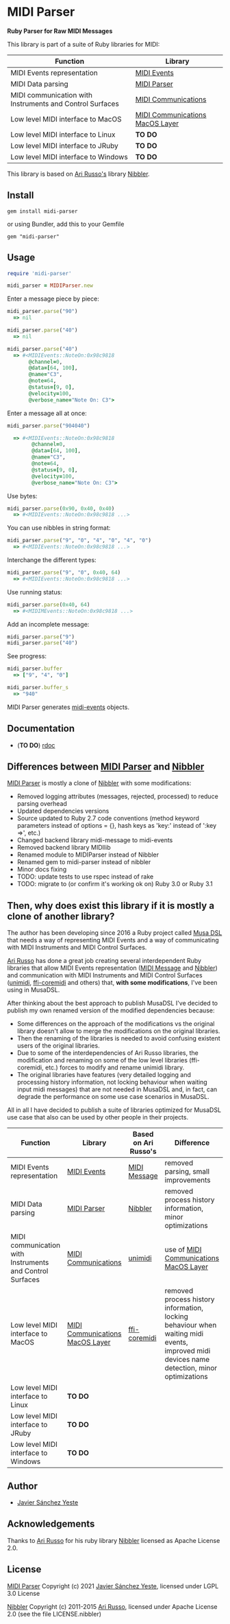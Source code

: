 # MIDI Parser

**Ruby Parser for Raw MIDI Messages**

This library is part of a suite of Ruby libraries for MIDI:

| Function | Library |
| --- | --- |
| MIDI Events representation | [MIDI Events](https://github.com/javier-sy/midi-events) |
| MIDI Data parsing | [MIDI Parser](https://github.com/javier-sy/midi-parser) |
| MIDI communication with Instruments and Control Surfaces | [MIDI Communications](https://github.com/javier-sy/midi-communications) |
| Low level MIDI interface to MacOS | [MIDI Communications MacOS Layer](https://github.com/javier-sy/midi-communications-macos) |
| Low level MIDI interface to Linux | **TO DO** | 
| Low level MIDI interface to JRuby | **TO DO** | 
| Low level MIDI interface to Windows | **TO DO** | 

This library is based on [Ari Russo's](http://github.com/arirusso) library [Nibbler](https://github.com/arirusso/nibbler).

## Install

`gem install midi-parser`

or using Bundler, add this to your Gemfile

`gem "midi-parser"`

## Usage

```ruby
require 'midi-parser'

midi_parser = MIDIParser.new
```

Enter a message piece by piece:

```ruby
midi_parser.parse("90")
  => nil

midi_parser.parse("40")
  => nil

midi_parser.parse("40")
  => #<MIDIEvents::NoteOn:0x98c9818
       @channel=0,
       @data=[64, 100],
       @name="C3",
       @note=64,
       @status=[9, 0],
       @velocity=100,
       @verbose_name="Note On: C3">
```

Enter a message all at once:

```ruby
midi_parser.parse("904040")

  => #<MIDIEvents::NoteOn:0x98c9818
        @channel=0,
        @data=[64, 100],
        @name="C3",
        @note=64,
        @status=[9, 0],
        @velocity=100,
        @verbose_name="Note On: C3">
```

Use bytes:

```ruby
midi_parser.parse(0x90, 0x40, 0x40)
  => #<MIDIEvents::NoteOn:0x98c9818 ...>
```

You can use nibbles in string format:

```ruby
midi_parser.parse("9", "0", "4", "0", "4", "0")
  => #<MIDIEvents::NoteOn:0x98c9818 ...>
```

Interchange the different types:

```ruby
midi_parser.parse("9", "0", 0x40, 64)
  => #<MIDIEvents::NoteOn:0x98c9818 ...>
```

Use running status:

```ruby
midi_parser.parse(0x40, 64)
  => #<MIDIMEvents::NoteOn:0x98c9818 ...>
```

Add an incomplete message:

```ruby
midi_parser.parse("9")
midi_parser.parse("40")
```

See progress:

```ruby
midi_parser.buffer
  => ["9", "4", "0"]

midi_parser.buffer_s
  => "940"
```

MIDI Parser generates [midi-events](http://github.com/javier-sy/midi-events) objects.

## Documentation

* (**TO DO**) [rdoc](http://rubydoc.info/github/javier-sy/midi-parser) 

## Differences between [MIDI Parser](https://github.com/javier-sy/midi-parser) and [Nibbler](https://github.com/arirusso/nibbler)
[MIDI Parser](https://github.com/javier-sy/midi-parser) is mostly a clone of [Nibbler](https://github.com/arirusso/nibbler) with some modifications:
* Removed logging attributes (messages, rejected, processed) to reduce parsing overhead 
* Updated dependencies versions
* Source updated to Ruby 2.7 code conventions (method keyword parameters instead of options = {}, hash keys as 'key:' instead of ':key =>', etc.)
* Changed backend library midi-message to midi-events
* Removed backend library MIDIlib
* Renamed module to MIDIParser instead of Nibbler
* Renamed gem to midi-parser instead of nibbler
* Minor docs fixing 
* TODO: update tests to use rspec instead of rake
* TODO: migrate to (or confirm it's working ok on) Ruby 3.0 or Ruby 3.1

## Then, why does exist this library if it is mostly a clone of another library?

The author has been developing since 2016 a Ruby project called
[Musa DSL](https://github.com/javier-sy/musa-dsl) that needs a way
of representing MIDI Events and a way of communicating with
MIDI Instruments and MIDI Control Surfaces.

[Ari Russo](https://github.com/arirusso) has done a great job creating
several interdependent Ruby libraries that allow
MIDI Events representation ([MIDI Message](https://github.com/arirusso/midi-message)
and [Nibbler](https://github.com/arirusso/nibbler))
and communication with MIDI Instruments and MIDI Control Surfaces
([unimidi](https://github.com/arirusso/unimidi),
[ffi-coremidi](https://github.com/arirusso/ffi-coremidi) and others)
that, **with some modifications**, I've been using in MusaDSL.

After thinking about the best approach to publish MusaDSL
I've decided to publish my own renamed version of the modified dependencies because:

* Some differences on the approach of the modifications vs the original library doesn't allow to merge the modifications on the original libraries.
* Then the renaming of the libraries is needed to avoid confusing existent users of the original libraries.
* Due to some of the interdependencies of Ari Russo libraries,
  the modification and renaming on some of the low level libraries (ffi-coremidi, etc.)
  forces to modify and rename unimidi library.
* The original libraries have features
  (very detailed logging and processing history information, not locking behaviour when waiting input midi messages)
  that are not needed in MusaDSL and, in fact,
  can degrade the performance on some use case scenarios in MusaDSL.

All in all I have decided to publish a suite of libraries optimized for MusaDSL use case that also can be used by other people in their projects.

| Function | Library | Based on Ari Russo's| Difference |
| --- | --- | --- | --- |
| MIDI Events representation | [MIDI Events](https://github.com/javier-sy/midi-events) | [MIDI Message](https://github.com/arirusso/midi-message) | removed parsing, small improvements |
| MIDI Data parsing | [MIDI Parser](https://github.com/javier-sy/midi-parser) | [Nibbler](https://github.com/arirusso/nibbler) | removed process history information, minor optimizations |
| MIDI communication with Instruments and Control Surfaces | [MIDI Communications](https://github.com/javier-sy/midi-communications) | [unimidi](https://github.com/arirusso/unimidi) | use of [MIDI Communications MacOS Layer](https://github.com/javier-sy/midi-communications-macos)
| Low level MIDI interface to MacOS | [MIDI Communications MacOS Layer](https://github.com/javier-sy/midi-communications-macos) | [ffi-coremidi](https://github.com/arirusso/ffi-coremidi) | removed process history information, locking behaviour when waiting midi events, improved midi devices name detection, minor optimizations |
| Low level MIDI interface to Linux | **TO DO** | | |
| Low level MIDI interface to JRuby | **TO DO** | | |
| Low level MIDI interface to Windows | **TO DO** | | |

## Author

* [Javier Sánchez Yeste](https://github.com/javier-sy)

## Acknowledgements

Thanks to [Ari Russo](http://github.com/arirusso) for his ruby library [Nibbler](https://github.com/arirusso/nibbler) licensed as Apache License 2.0.

## License

[MIDI Parser](https://github.com/javier-sy/midi-parser) Copyright (c) 2021 [Javier Sánchez Yeste](https://yeste.studio), licensed under LGPL 3.0 License

[Nibbler](https://github.com/arirusso/nibbler) Copyright (c) 2011-2015 [Ari Russo](http://arirusso.com), licensed under Apache License 2.0 (see the file LICENSE.nibbler)
